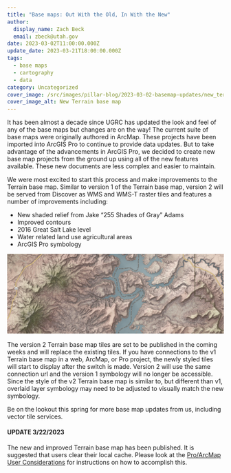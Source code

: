 ```yaml
---
title: "Base maps: Out With the Old, In With the New"
author:
  display_name: Zach Beck
  email: zbeck@utah.gov
date: 2023-03-02T11:00:00.000Z
update_date: 2023-03-21T18:00:00.000Z
tags:
  - base maps
  - cartography
  - data
category: Uncategorized
cover_image: /src/images/pillar-blog/2023-03-02-basemap-updates/new_terrain.png
cover_image_alt: New Terrain base map
---
```


It has been almost a decade since UGRC has updated the look and feel of any of the base maps but changes are on the way! The current suite of base maps were originally authored in ArcMap. These projects have been imported into ArcGIS Pro to continue to provide data updates. But to take advantage of the advancements in ArcGIS Pro, we decided to create new base map projects from the ground up using all of the new features available. These new documents are less complex and easier to maintain.

We were most excited to start this process and make improvements to the Terrain base map. Similar to version 1 of the Terrain base map, version 2 will be served from Discover as WMS and WMS-T raster tiles and features a number of improvements including:

- New shaded relief from Jake “255 Shades of Gray” Adams
- Improved contours
- 2016 Great Salt Lake level
- Water related land use agricultural areas
- ArcGIS Pro symbology

![New Terrain base map](../../images/pillar-blog/2023-03-02-basemap-updates/new_terrain.png)

The version 2 Terrain base map tiles are set to be published in the coming weeks and will replace the existing tiles. If you have connections to the v1 Terrain base map in a web, ArcMap, or Pro project, the newly styled tiles will start to display after the switch is made. Version 2 will use the same connection url and the version 1 symbology will no longer be accessible. Since the style of the v2 Terrain base map is similar to, but different than v1, overlaid layer symbology may need to be adjusted to visually match the new symbology.

Be on the lookout this spring for more base map updates from us, including vector tile services.

#### UPDATE 3/22/2023

The new and improved Terrain base map has been published. It is suggested that users clear their local cache. Please look at the [Pro/ArcMap User Considerations](/documentation/discover) for instructions on how to accomplish this.
